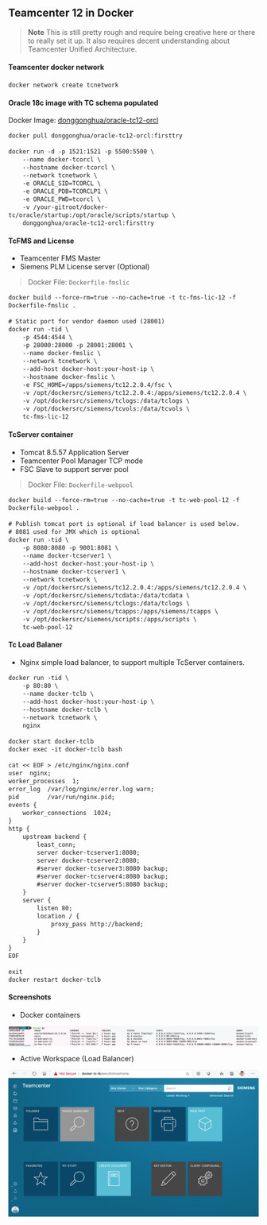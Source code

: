 

## Teamcenter 12 in Docker


> **Note** This is still pretty rough and require being creative here or there to really set it up. It also requires decent understanding about Teamcenter Unified Architecture. 

#### Teamcenter docker network

```shell
docker network create tcnetwork
```

#### Oracle 18c image with TC schema populated
 
Docker Image: [donggonghua/oracle-tc12-orcl](https://hub.docker.com/repository/docker/donggonghua/oracle-tc12-orcl)

```shell
docker pull donggonghua/oracle-tc12-orcl:firsttry

docker run -d -p 1521:1521 -p 5500:5500 \
    --name docker-tcorcl \
    --hostname docker-tcorcl \
    --network tcnetwork \
    -e ORACLE_SID=TCORCL \
    -e ORACLE_PDB=TCORCLP1 \
    -e ORACLE_PWD=tcorcl \
    -v /your-gitroot/docker-tc/oracle/startup:/opt/oracle/scripts/startup \
    donggonghua/oracle-tc12-orcl:firsttry

```


#### TcFMS and License 
  - Teamcenter FMS Master
  - Siemens PLM License server (Optional)
 
> Docker File: `Dockerfile-fmslic`

```shell
docker build --force-rm=true --no-cache=true -t tc-fms-lic-12 -f Dockerfile-fmslic .

# Static port for vendor daemon used (28001)
docker run -tid \
    -p 4544:4544 \
    -p 28000:28000 -p 28001:28001 \
    --name docker-fmslic \
    --network tcnetwork \
    --add-host docker-host:your-host-ip \
    --hostname docker-fmslic \
    -e FSC_HOME=/apps/siemens/tc12.2.0.4/fsc \
    -v /opt/dockersrc/siemens/tc12.2.0.4:/apps/siemens/tc12.2.0.4 \
    -v /opt/dockersrc/siemens/tclogs:/data/tclogs \
    -v /opt/dockersrc/siemens/tcvols:/data/tcvols \
    tc-fms-lic-12
```

#### TcServer container
  - Tomcat 8.5.57 Application Server
  - Teamcenter Pool Manager TCP mode
  - FSC Slave to support server pool

> Docker File: `Dockerfile-webpool`

```shell
docker build --force-rm=true --no-cache=true -t tc-web-pool-12 -f Dockerfile-webpool .

# Publish tomcat port is optional if load balancer is used below.
# 8081 used for JMX which is optional
docker run -tid \
    -p 8080:8080 -p 9001:8081 \
    --name docker-tcserver1 \
    --add-host docker-host:your-host-ip \
    --hostname docker-tcserver1 \
    --network tcnetwork \
    -v /opt/dockersrc/siemens/tc12.2.0.4:/apps/siemens/tc12.2.0.4 \
    -v /opt/dockersrc/siemens/tcdata:/data/tcdata \
    -v /opt/dockersrc/siemens/tclogs:/data/tclogs \
    -v /opt/dockersrc/siemens/tcapps:/apps/siemens/tcapps \
    -v /opt/dockersrc/siemens/scripts:/apps/scripts \
    tc-web-pool-12
```

#### Tc Load Balaner
  - Nginx simple load balancer, to support multiple TcServer containers.

```shell
docker run -tid \
    -p 80:80 \
    --name docker-tclb \
    --add-host docker-host:your-host-ip \
    --hostname docker-tclb \
    --network tcnetwork \
    nginx

docker start docker-tclb 
docker exec -it docker-tclb bash

cat << EOF > /etc/nginx/nginx.conf
user  nginx;
worker_processes  1;
error_log  /var/log/nginx/error.log warn;
pid        /var/run/nginx.pid;
events {
    worker_connections  1024;
}
http {
    upstream backend {
        least_conn;
        server docker-tcserver1:8080;
        server docker-tcserver2:8080;
        #server docker-tcserver3:8080 backup;
        #server docker-tcserver4:8080 backup;
        #server docker-tcserver5:8080 backup;
    }
    server {
        listen 80;
        location / {
            proxy_pass http://backend;
        }
    }
}
EOF

exit
docker restart docker-tclb
```
 
#### Screenshots

* Docker containers

![TC Container](screenshots/tc-docker.png?raw=true "Container")


* Active Workspace (Load Balancer)

![AWC](screenshots/docker-tc-lb-awc.png?raw=true "Active Workspace")



